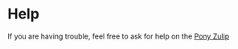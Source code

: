 # Help

If you are having trouble, feel free to ask for help on the [Pony Zulip](https://ponylang.zulipchat.com/)

